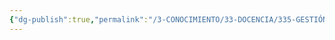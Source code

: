 ```yaml
---
{"dg-publish":true,"permalink":"/3-CONOCIMIENTO/33-DOCENCIA/335-GESTIÓN DE CENTROS EDUCATIVOS/Equipo de orientación/"}
---
```


